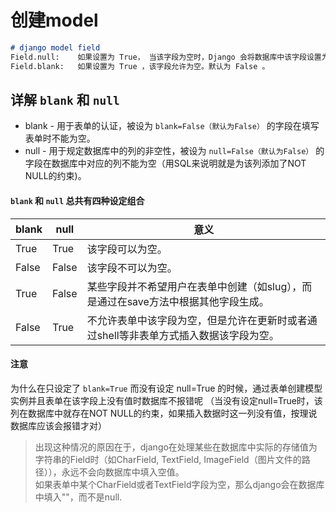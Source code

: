 # 创建model

```markdown
# django model field
Field.null:    如果设置为 True， 当该字段为空时，Django 会将数据库中该字段设置为 NULL，默认为 False。
Field.blank:   如果设置为 True ，该字段允许为空。默认为 False 。
```

## 详解 `blank` 和 `null`

- blank - 用于表单的认证，被设为 `blank=False（默认为False）` 的字段在填写表单时不能为空。  
- null - 用于规定数据库中的列的非空性，被设为 `null=False（默认为False）` 的字段在数据库中对应的列不能为空（用SQL来说明就是为该列添加了NOT NULL的约束)。


#### `blank` 和 `null` 总共有四种设定组合

| blank | null | 意义 |
|-------|-------|-------|
| True | True | 该字段可以为空。 |
| False | False | 该字段不可以为空。 |
| True | False | 某些字段并不希望用户在表单中创建（如slug），而是通过在save方法中根据其他字段生成。 |
| False | True | 不允许表单中该字段为空，但是允许在更新时或者通过shell等非表单方式插入数据该字段为空。 |


#### 注意
为什么在只设定了 `blank=True` 而没有设定 null=True 的时候，通过表单创建模型实例并且表单在该字段上没有值时数据库不报错呢
（当没有设定null=True时，该列在数据库中就存在NOT NULL的约束，如果插入数据时这一列没有值，按理说数据库应该会报错才对）

> 出现这种情况的原因在于，django在处理某些在数据库中实际的存储值为字符串的Field时（如CharField, TextField, ImageField（图片文件的路径）），永远不会向数据库中填入空值。   
如果表单中某个CharField或者TextField字段为空，那么django会在数据库中填入""，而不是null. 

